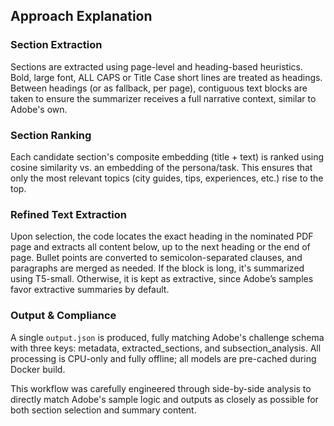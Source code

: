 ## Approach Explanation

### Section Extraction

Sections are extracted using page-level and heading-based heuristics. Bold, large font, ALL CAPS or Title Case short lines are treated as headings. Between headings (or as fallback, per page), contiguous text blocks are taken to ensure the summarizer receives a full narrative context, similar to Adobe's own.

### Section Ranking

Each candidate section's composite embedding (title + text) is ranked using cosine similarity vs. an embedding of the persona/task. This ensures that only the most relevant topics (city guides, tips, experiences, etc.) rise to the top.

### Refined Text Extraction

Upon selection, the code locates the exact heading in the nominated PDF page and extracts all content below, up to the next heading or the end of page. Bullet points are converted to semicolon-separated clauses, and paragraphs are merged as needed. If the block is long, it's summarized using T5-small. Otherwise, it is kept as extractive, since Adobe’s samples favor extractive summaries by default.

### Output & Compliance

A single `output.json` is produced, fully matching Adobe's challenge schema with three keys: metadata, extracted_sections, and subsection_analysis. All processing is CPU-only and fully offline; all models are pre-cached during Docker build.

This workflow was carefully engineered through side-by-side analysis to directly match Adobe's sample logic and outputs as closely as possible for both section selection and summary content.

